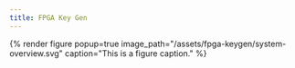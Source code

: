 ```yaml
---
title: FPGA Key Gen
---
```


{% render figure popup=true image_path="/assets/fpga-keygen/system-overview.svg" caption="This is a figure caption." %}

